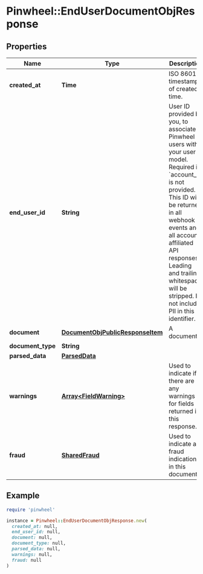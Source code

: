 # Pinwheel::EndUserDocumentObjResponse

## Properties

| Name | Type | Description | Notes |
| ---- | ---- | ----------- | ----- |
| **created_at** | **Time** | ISO 8601 timestamp of created time. |  |
| **end_user_id** | **String** | User ID provided by you, to associate Pinwheel users with your user model. Required if &#x60;account_id&#x60; is not provided. This ID will be returned in all webhook events and all account-affiliated API responses. Leading and trailing whitespace will be stripped. Do not include PII in this identifier. |  |
| **document** | [**DocumentObjPublicResponseItem**](DocumentObjPublicResponseItem.md) | A document. |  |
| **document_type** | **String** |  |  |
| **parsed_data** | [**ParsedData**](ParsedData.md) |  | [optional] |
| **warnings** | [**Array&lt;FieldWarning&gt;**](FieldWarning.md) | Used to indicate if there are any warnings for fields returned in this response. | [optional] |
| **fraud** | [**SharedFraud**](SharedFraud.md) | Used to indicate any fraud indications in this document. | [optional] |

## Example

```ruby
require 'pinwheel'

instance = Pinwheel::EndUserDocumentObjResponse.new(
  created_at: null,
  end_user_id: null,
  document: null,
  document_type: null,
  parsed_data: null,
  warnings: null,
  fraud: null
)
```

